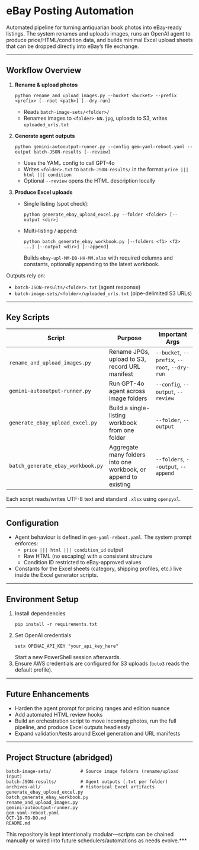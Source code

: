 # eBay Posting Automation

Automated pipeline for turning antiquarian book photos into eBay-ready listings. The system renames and uploads images, runs an OpenAI agent to produce price/HTML/condition data, and builds minimal Excel upload sheets that can be dropped directly into eBay’s file exchange.

---

## Workflow Overview

1. **Rename & upload photos**  
   ```
   python rename_and_upload_images.py --bucket <bucket> --prefix <prefix> [--root <path>] [--dry-run]
   ```  
   - Reads `batch-image-sets/<folder>/`  
   - Renames images to `<folder>-NN.jpg`, uploads to S3, writes `uploaded_urls.txt`

2. **Generate agent outputs**  
   ```
   python gemini-autooutput-runner.py --config gem-yaml-reboot.yaml --output batch-JSON-results [--review]
   ```  
   - Uses the YAML config to call GPT-4o  
   - Writes `<folder>.txt` to `batch-JSON-results/` in the format `price ||| html ||| condition`  
   - Optional `--review` opens the HTML description locally

3. **Produce Excel uploads**
   - Single listing (spot check):  
     ```
     python generate_ebay_upload_excel.py --folder <folder> [--output <dir>]
     ```  
   - Multi-listing / append:  
     ```
     python batch_generate_ebay_workbook.py [--folders <f1> <f2> ...] [--output <dir>] [--append]
     ```  
     Builds `ebay-upl-MM-DD-HH-MM.xlsx` with required columns and constants, optionally appending to the latest workbook.

Outputs rely on:
- `batch-JSON-results/<folder>.txt` (agent response)
- `batch-image-sets/<folder>/uploaded_urls.txt` (pipe-delimited S3 URLs)

---

## Key Scripts

| Script | Purpose | Important Args |
| ------ | ------- | -------------- |
| `rename_and_upload_images.py` | Rename JPGs, upload to S3, record URL manifest | `--bucket`, `--prefix`, `--root`, `--dry-run` |
| `gemini-autooutput-runner.py` | Run GPT-4o agent across image folders | `--config`, `--output`, `--review` |
| `generate_ebay_upload_excel.py` | Build a single-listing workbook from one folder | `--folder`, `--output` |
| `batch_generate_ebay_workbook.py` | Aggregate many folders into one workbook, or append to existing | `--folders`, `--output`, `--append` |

Each script reads/writes UTF-8 text and standard `.xlsx` using `openpyxl`.

---

## Configuration

- Agent behaviour is defined in `gem-yaml-reboot.yaml`. The system prompt enforces:
  - `price ||| html ||| condition_id` output
  - Raw HTML (no escaping) with a consistent structure
  - Condition ID restricted to eBay-approved values
- Constants for the Excel sheets (category, shipping profiles, etc.) live inside the Excel generator scripts.

---

## Environment Setup

1. Install dependencies  
   ```
   pip install -r requirements.txt
   ```
2. Set OpenAI credentials  
   ```
   setx OPENAI_API_KEY "your_api_key_here"
   ```
   Start a new PowerShell session afterwards.
3. Ensure AWS credentials are configured for S3 uploads (`boto3` reads the default profile).

---

## Future Enhancements

- Harden the agent prompt for pricing ranges and edition nuance
- Add automated HTML review hooks
- Build an orchestration script to move incoming photos, run the full pipeline, and produce Excel outputs headlessly
- Expand validation/tests around Excel generation and URL manifests

---

## Project Structure (abridged)

```
batch-image-sets/           # Source image folders (rename/upload input)
batch-JSON-results/         # Agent outputs (.txt per folder)
archives-all/               # Historical Excel artifacts
generate_ebay_upload_excel.py
batch_generate_ebay_workbook.py
rename_and_upload_images.py
gemini-autooutput-runner.py
gem-yaml-reboot.yaml
OCT-18-TO-DO.md
README.md
```

This repository is kept intentionally modular—scripts can be chained manually or wired into future schedulers/automations as needs evolve.***
